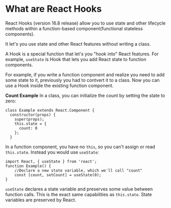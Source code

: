 # What are React Hooks

React Hooks (version 16.8 release) allow you to use state and other lifecycle methods within a function-based component(functional stateless components).

It let's you use state and other React features without writing a class.

A Hook is a special function that let's you "hook into" React features. For example, `useState` is Hook that lets you add React state to function components.

For example, if you write a function component and realize you need to add some state to it, previously you had to contvert it to a class. Now you can use a Hook inside the existing function component.

**Count Example**
In a class, you can initialize the count by setting the state to zero: 

```
class Example extends React.Component {
  constructor(props) {
    super(props);
    this.state = {
      count: 0
    };
  }
```

In a function component, you have no `this`, so you can't assign or read `this.state`. Instead you would use `useState`:

```
import React, { useState } from 'react';
function Example() {
    //Declare a new state variable, which we'll call "count"
    const [count, setCount] = useState(0);
}
```

`useState` declares a state variable and preserves some value between function calls. This is the exact same capabilities as `this.state`. State variables are preserved by React.
